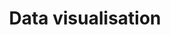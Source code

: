 ---
layout: tag-list
title: Data visualisation
menu: false
description: >
  Posts about Data Visualisation
---